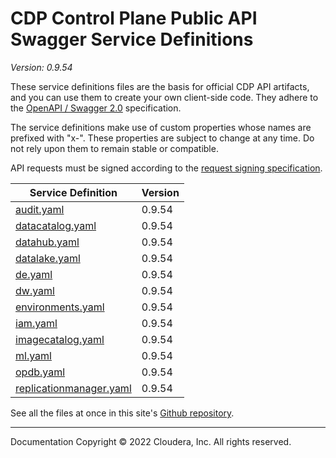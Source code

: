 # CDP Control Plane Public API Swagger Service Definitions

*Version: 0.9.54*

These service definitions files are the basis for official CDP API artifacts,
and you can use them to create your own client-side code. They adhere to the
[OpenAPI / Swagger 2.0](https://swagger.io/specification/v2/) specification.

The service definitions make use of custom properties whose names are prefixed
with "x-". These properties are subject to change at any time. Do not rely upon
them to remain stable or compatible.

API requests must be signed according to the
[request signing specification](request_signing.md).

| Service Definition | Version |
| --- | --- |
| [audit.yaml](./audit.yaml) | 0.9.54 |
| [datacatalog.yaml](./datacatalog.yaml) | 0.9.54 |
| [datahub.yaml](./datahub.yaml) | 0.9.54 |
| [datalake.yaml](./datalake.yaml) | 0.9.54 |
| [de.yaml](./de.yaml) | 0.9.54 |
| [dw.yaml](./dw.yaml) | 0.9.54 |
| [environments.yaml](./environments.yaml) | 0.9.54 |
| [iam.yaml](./iam.yaml) | 0.9.54 |
| [imagecatalog.yaml](./imagecatalog.yaml) | 0.9.54 |
| [ml.yaml](./ml.yaml) | 0.9.54 |
| [opdb.yaml](./opdb.yaml) | 0.9.54 |
| [replicationmanager.yaml](./replicationmanager.yaml) | 0.9.54 |

See all the files at once in this site's
[Github repository](https://github.com/cloudera/cdp-dev-docs/tree/master/api-docs/swagger).

----

Documentation Copyright © 2022 Cloudera, Inc. All rights reserved.

